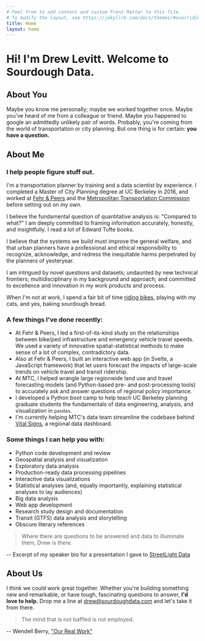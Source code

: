 ```yaml
---
# Feel free to add content and custom Front Matter to this file.
# To modify the layout, see https://jekyllrb.com/docs/themes/#overriding-theme-defaults
title: Home
layout: home
---
```


# Hi! I'm Drew Levitt. Welcome to Sourdough Data.

## About You

Maybe you know me personally; maybe we worked together once. Maybe you've heard of me from a colleague or friend. Maybe you happened to google an admittedly unlikely pair of words. Probably, you're coming from the world of transportation or city planning. But one thing is for certain: **you have a question.**

## About Me

### I help people figure stuff out.

I'm a transportation planner by training and a data scientist by experience. I completed a Master of City Planning degree at UC Berkeley in 2016, and worked at [Fehr & Peers](https://www.fehrandpeers.com/) and the [Metropolitan Transportation Commission](https://mtc.ca.gov/) before setting out on my own.

I believe the fundamental question of quantitative analysis is: "Compared to what?" I am deeply committed to framing information accurately, honestly, and insightfully. I read a lot of Edward Tufte books.

I believe that the systems we build must improve the general welfare, and that urban planners have a professional and ethical responsibility to recognize, acknowledge, and redress the inequitable harms perpetrated by the planners of yesteryear.

I am intrigued by novel questions and datasets; undaunted by new technical frontiers; multidisciplinary in my background and approach; and committed to excellence and innovation in my work products and process.

When I'm not at work, I spend a fair bit of time [riding bikes](https://www.sfrandonneurs.org/), playing with my cats, and yes, baking sourdough bread.

### A few things I've done recently:

* At Fehr & Peers, I led a first-of-its-kind study on the relationships between bike/ped infrastructure and emergency vehicle travel speeds. We used a variety of innovative spatial-statistical methods to make sense of a lot of complex, contradictory data.
* Also at Fehr & Peers, I built an interactive web app (in Svelte, a JavaScript framework) that let users forecast the impacts of large-scale trends on vehicle travel and transit ridership.
* At MTC, I helped wrangle large regionwide land use and travel forecasting models (and Python-based pre- and post-processing tools) to accurately ask and answer questions of regional policy importance.
* I developed a Python boot camp to help teach UC Berkeley planning graduate students the fundamentals of data engineering, analysis, and visualization in `pandas`.
* I'm currently helping MTC's data team streamline the codebase behind [Vital Signs](https://vitalsigns.mtc.ca.gov/), a regional data dashboard.

### Some things I can help you with:

* Python code development and review
* Geospatial analysis and visualization
* Exploratory data analysis
* Production-ready data processing pipelines
* Interactive data visualizations
* Statistical analyses (and, equally importantly, explaining statistical analyses to lay audiences)
* Big data analysis
* Web app development
* Research study design and documentation
* Transit (GTFS) data analysis and storytelling
* Obscure literary references

>Where there are questions to be answered and data to illuminate them, Drew is there.

-- Excerpt of my speaker bio for a presentation I gave to [StreetLight Data](https://www.streetlightdata.com/)

## About Us

I think we could work great together. Whether you're building something new and remarkable, or have tough, fascinating questions to answer, **I'd love to help.** Drop me a line at [drew@sourdoughdata.com](mailto:drew@sourdoughdata.com) and let's take it from there.

>The mind that is not baffled is not employed.

-- Wendell Berry, ["Our Real Work"](https://grateful.org/resource/our-real-work-poem-wendell-berry/)
